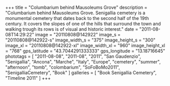 +++
title = "Columbarium behind Mausoleums Grove"
description = "Columbarium behind Mausoleums Grove. Senigallia cemetery is a monumental cemetery that dates back to the second half of the 19th century. It covers the slopes of one of the hills that surround the town and walking trough its rows is of visual and historic interest."
date = "2011-08-08T14:29:22"
image = "20110808@142922"
image_s = "20110808@142922-s"
image_width_s = "375"
image_height_s = "300"
image_xl = "20110808@142922-xl"
image_width_xl = "960"
image_height_xl = "768"
gps_latitude = "43.7044291333333"
gps_longitude = "13.18716645"
phototags = [ "2011-08-08", "2011-08", "2011", "San Gaudenzio", "Senigallia", "Ancona", "Marche", "Italy", "Europe", "cemetery", "summer", "afternoon", "tomb", "colombarium", "SoFoBoMo2011", "SenigalliaCemetery", "Book" ]
galleries = [ "Book Senigallia Cemetery", "Timeline 2011" ]
+++
